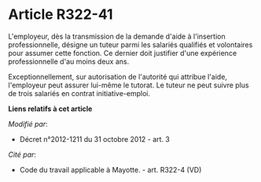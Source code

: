 # Article R322-41

L'employeur, dès la transmission de la demande d'aide à l'insertion professionnelle, désigne un tuteur parmi les salariés
qualifiés et volontaires pour assumer cette fonction. Ce dernier doit justifier d'une expérience professionnelle d'au moins
deux ans.

Exceptionnellement, sur autorisation de l'autorité  qui attribue l'aide, l'employeur peut assurer lui-même le tutorat. Le
tuteur ne peut suivre plus de trois salariés en contrat initiative-emploi.

**Liens relatifs à cet article**

_Modifié par_:

  - Décret n°2012-1211 du 31 octobre 2012 - art. 3

_Cité par_:

  - Code du travail applicable à Mayotte. - art. R322-4 (VD)
